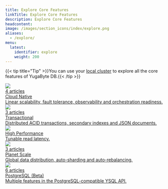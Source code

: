 ```yaml
---
title: Explore Core Features
linkTitle: Explore Core Features
description: Explore Core Features
headcontent:
image: /images/section_icons/index/explore.png
aliases:
  - /explore/
menu:
  latest:
    identifier: explore
    weight: 200
---
```



{{< tip title="Tip" >}}You can use your [local cluster](../quick-start/) to explore all the core features of YugaByte DB.{{< /tip >}}<br>

<div class="row">
  <div class="col-12 col-md-6 col-lg-12 col-xl-6">
    <a class="section-link icon-offset" href="cloud-native/">
      <div class="head">
        <img class="icon" src="/images/section_icons/explore/cloud_native.png" aria-hidden="true" />
        <div class="articles">4 articles</div>
        <div class="title">Cloud Native</div>
      </div>
      <div class="body">
        Linear scalability, fault tolerance, observability and orchestration readiness.
      </div>
    </a>
  </div>
  <div class="col-12 col-md-6 col-lg-12 col-xl-6">
    <a class="section-link icon-offset" href="transactional/">
      <div class="head">
        <img class="icon" src="/images/section_icons/explore/transactional.png" aria-hidden="true" />
        <div class="articles">3 articles</div>       
        <div class="title">Transactional</div>
      </div>
      <div class="body">
        Distributed ACID transactions, secondary indexes and JSON documents.
      </div>
    </a>
  </div>
  <div class="col-12 col-md-6 col-lg-12 col-xl-6">
    <a class="section-link icon-offset" href="high-performance/">
      <div class="head">
        <img class="icon" src="/images/section_icons/explore/high_performance.png" aria-hidden="true" />       
        <div class="title">High Performance</div>
      </div>
      <div class="body">
        Tunable read latency.
      </div>
    </a>
  </div>
  <div class="col-12 col-md-6 col-lg-12 col-xl-6">
    <a class="section-link icon-offset" href="planet-scale/">
      <div class="head">
        <img class="icon" src="/images/section_icons/explore/planet_scale.png" aria-hidden="true" /> 
       <div class="articles">3 articles</div>
        <div class="title">Planet Scale</div>
      </div>
      <div class="body">
        Global data distribution, auto-sharding and auto-rebalancing.
      </div>
    </a>
  </div>
    <div class="col-12 col-md-6 col-lg-12 col-xl-6">
    <a class="section-link icon-offset" href="postgresql/">
      <div class="head">
        <img class="icon" src="/images/section_icons/api/pgsql.png" aria-hidden="true" /> 
       <div class="articles">6 articles</div>
        <div class="title">PostgreSQL (Beta)</div>
      </div>
      <div class="body">
       Multiple features in the PostgreSQL-compatible YSQL API.
      </div>
    </a>
  </div>
</div>